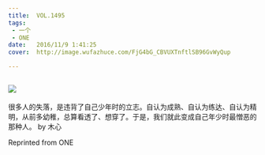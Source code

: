 ```yaml
---
title:	VOL.1495
tags:
 - 一个
 - ONE
date:	2016/11/9 1:41:25
cover:	http://image.wufazhuce.com/FjG4bG_CBVUXTnftlSB96GvWyQup

---
```

![](http://image.wufazhuce.com/FjG4bG_CBVUXTnftlSB96GvWyQup)
---

很多人的失落，是违背了自己少年时的立志。自认为成熟、自认为练达、自认为精明，从前多幼稚，总算看透了、想穿了。于是，我们就此变成自己年少时最憎恶的那种人。 by 木心
 
Reprinted from ONE
